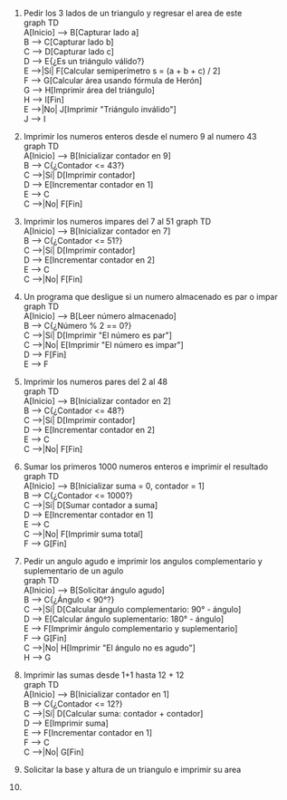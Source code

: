

1. Pedir los 3 lados de un triangulo y regresar el area de este </br>
  graph TD </br>
    A[Inicio] --> B[Capturar lado a]</br>
    B --> C[Capturar lado b]</br>
    C --> D[Capturar lado c]</br>
    D --> E{¿Es un triángulo válido?}</br>
    E -->|Sí| F[Calcular semiperímetro s = (a + b + c) / 2]</br>
    F --> G[Calcular área usando fórmula de Herón]</br>
    G --> H[Imprimir área del triángulo]</br>
    H --> I[Fin]</br>
    E -->|No| J[Imprimir "Triángulo inválido"]</br>
    J --> I</br>

2. Imprimir los numeros enteros desde el numero 9 al numero 43</br>
     graph TD</br>
    A[Inicio] --> B[Inicializar contador en 9]</br>
    B --> C{¿Contador <= 43?}</br>
    C -->|Sí| D[Imprimir contador]</br>
    D --> E[Incrementar contador en 1]</br>
    E --> C</br>
    C -->|No| F[Fin]</br>
3. Imprimir los numeros impares del 7 al 51
   graph TD</br>
    A[Inicio] --> B[Inicializar contador en 7]</br>
    B --> C{¿Contador <= 51?}</br>
    C -->|Sí| D[Imprimir contador]</br>
    D --> E[Incrementar contador en 2]</br>
    E --> C</br>
    C -->|No| F[Fin]</br>
4. Un programa que desligue si un numero almacenado es par o impar </br>
   graph TD</br>
    A[Inicio] --> B[Leer número almacenado]</br>
    B --> C{¿Número % 2 == 0?}</br>
    C -->|Sí| D[Imprimir "El número es par"]</br>
    C -->|No| E[Imprimir "El número es impar"]</br>
    D --> F[Fin]</br>
    E --> F</br>
5. Imprimir los numeros pares del 2 al 48 </br>
   graph TD</br>
    A[Inicio] --> B[Inicializar contador en 2]</br>
    B --> C{¿Contador <= 48?}</br>
    C -->|Sí| D[Imprimir contador]</br>
    D --> E[Incrementar contador en 2]</br>
    E --> C</br>
    C -->|No| F[Fin]</br>
6. Sumar los primeros 1000 numeros enteros e imprimir el resultado</br>
   graph TD</br>
    A[Inicio] --> B[Inicializar suma = 0, contador = 1]</br>
    B --> C{¿Contador <= 1000?}</br>
    C -->|Sí| D[Sumar contador a suma]</br>
    D --> E[Incrementar contador en 1]</br>
    E --> C</br>
    C -->|No| F[Imprimir suma total]</br>
    F --> G[Fin]</br>
7. Pedir un angulo agudo  e imprimir los angulos complementario y suplementario de un agulo </br>
graph TD</br>
    A[Inicio] --> B[Solicitar ángulo agudo]</br>
    B --> C{¿Ángulo < 90°?}</br>
    C -->|Sí| D[Calcular ángulo complementario: 90° - ángulo]</br>
    D --> E[Calcular ángulo suplementario: 180° - ángulo]</br>
    E --> F[Imprimir ángulo complementario y suplementario]</br>
    F --> G[Fin]</br>
    C -->|No| H[Imprimir "El ángulo no es agudo"]</br>
    H --> G</br>
8. Imprimir las sumas desde 1+1 hasta 12 + 12 </br>
graph TD</br>
    A[Inicio] --> B[Inicializar contador en 1]</br>
    B --> C{¿Contador <= 12?}</br>
    C -->|Sí| D[Calcular suma: contador + contador]</br>
    D --> E[Imprimir suma]</br>
    E --> F[Incrementar contador en 1]</br>
    F --> C</br>
    C -->|No| G[Fin]</br>
9.  Solicitar la base y altura de un triangulo e imprimir su area
10.  
